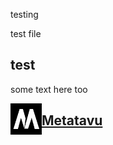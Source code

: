 testing


test file


## test


some text here too


<img align="left" src="metatavu.png" width="50px">
    <h2>
        <span >
            <a href="https://www.metatavu.fi">Metatavu</a>
        </span>
    </h2> 
